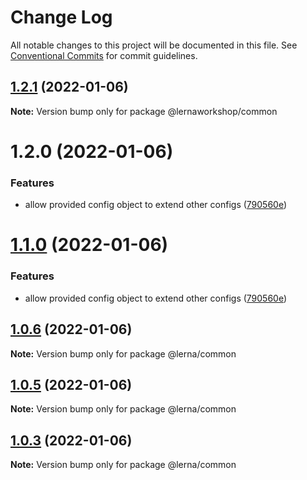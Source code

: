 # Change Log

All notable changes to this project will be documented in this file.
See [Conventional Commits](https://conventionalcommits.org) for commit guidelines.

## [1.2.1](https://github.com/Khaos93/lerna-example/compare/@lernaworkshop/common@1.2.0...@lernaworkshop/common@1.2.1) (2022-01-06)

**Note:** Version bump only for package @lernaworkshop/common





# 1.2.0 (2022-01-06)


### Features

* allow provided config object to extend other configs ([790560e](https://github.com/Khaos93/lerna-example/commit/790560ee5fd741acc8088c96870ea89b5ed905ce))





# [1.1.0](https://github.com/Khaos93/lerna-example/compare/@lerna/common@1.0.6...@lerna/common@1.1.0) (2022-01-06)


### Features

* allow provided config object to extend other configs ([790560e](https://github.com/Khaos93/lerna-example/commit/790560ee5fd741acc8088c96870ea89b5ed905ce))





## [1.0.6](https://github.com/Khaos93/lerna-example/compare/@lerna/common@1.0.5...@lerna/common@1.0.6) (2022-01-06)

**Note:** Version bump only for package @lerna/common





## [1.0.5](https://github.com/Khaos93/lerna-example/compare/@lerna/common@1.0.3...@lerna/common@1.0.5) (2022-01-06)

**Note:** Version bump only for package @lerna/common





## [1.0.3](https://github.com/Khaos93/lerna-example/compare/@lerna/common@1.0.2...@lerna/common@1.0.3) (2022-01-06)

**Note:** Version bump only for package @lerna/common
